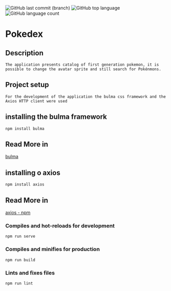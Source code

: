 ![GitHub last commit (branch)](https://img.shields.io/github/last-commit/KSouzaEng/pokedexVue/master) ![GitHub top language](https://img.shields.io/github/languages/top/KSouzaEng/pokedexVue) ![GitHub language count](https://img.shields.io/github/languages/count/KSouzaEng/pokedexVue)
# Pokedex

## Description
```
The application presents catalog of first generation pokemon, it is possible to change the avatar sprite and still search for Pokénmons.
```
## Project setup
```
For the development of the application the bulma css framework and the Axios HTTP client were used
```
## installing the bulma framework
```
npm install bulma

```
## Read More in 

[bulma](https://bulma.io/)


## installing o axios
```
npm install axios
```
## Read More in 
[axios - npm]( https://www.npmjs.com/package/axios)
### Compiles and hot-reloads for development
```
npm run serve
```

### Compiles and minifies for production
```
npm run build
```

### Lints and fixes files
```
npm run lint
```